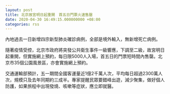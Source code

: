 ```yaml
---
layout: post
title: 北京故宮明日起重開　首五日門票火速售罄
date: 2020-04-30 16:49:15.000000000 +08:00
categories: rss
---
```


內地過去一日新增四宗新型肺炎確診病例，全部是境外輸入，無新增死亡病例。

隨著疫情受控，北京市政府將突發公共衛生事件一級響應，下調至二級，故宮明日起重開，但實施網上預約，每日限5000人入場，首五日的門票短時間內售罄。北京市35個公園風景區，亦會實施網上預約。

交通運輸部預計，五一期間全國客運量近1億2千萬人次，平均每日超過2300萬人次，規模只及去年同期約三成半。專家提醒民眾要錯峰出遊，減少聚集，做好個人防護，如果旅程中出現發燒、咳嗽等症狀，應立即就醫。
